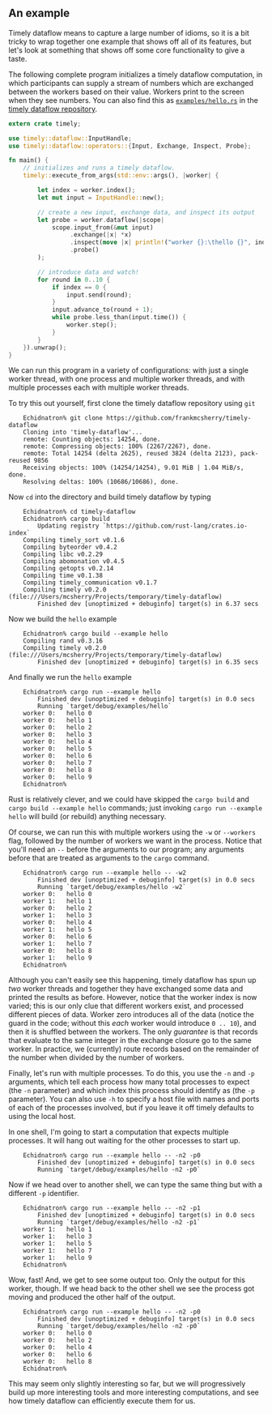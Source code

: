 ## An example

Timely dataflow means to capture a large number of idioms, so it is a bit tricky to wrap together one example that shows off all of its features, but let's look at something that shows off some core functionality to give a taste.

The following complete program initializes a timely dataflow computation, in which participants can supply a stream of numbers which are exchanged between the workers based on their value. Workers print to the screen when they see numbers. You can also find this as [`examples/hello.rs`](https://github.com/frankmcsherry/timely-dataflow/blob/master/examples/hello.rs) in the [timely dataflow repository](https://github.com/frankmcsherry/timely-dataflow/tree/master/examples).

```rust
extern crate timely;

use timely::dataflow::InputHandle;
use timely::dataflow::operators::{Input, Exchange, Inspect, Probe};

fn main() {
    // initializes and runs a timely dataflow.
    timely::execute_from_args(std::env::args(), |worker| {

        let index = worker.index();
        let mut input = InputHandle::new();

        // create a new input, exchange data, and inspect its output
        let probe = worker.dataflow(|scope|
            scope.input_from(&mut input)
                 .exchange(|x| *x)
                 .inspect(move |x| println!("worker {}:\thello {}", index, x))
                 .probe()
        );

        // introduce data and watch!
        for round in 0..10 {
            if index == 0 {
                input.send(round);
            }
            input.advance_to(round + 1);
            while probe.less_than(input.time()) {
                worker.step();
            }
        }
    }).unwrap();
}
```

We can run this program in a variety of configurations: with just a single worker thread, with one process and multiple worker threads, and with multiple processes each with multiple worker threads.

To try this out yourself, first clone the timely dataflow repository using `git`

```ignore
    Echidnatron% git clone https://github.com/frankmcsherry/timely-dataflow
    Cloning into 'timely-dataflow'...
    remote: Counting objects: 14254, done.
    remote: Compressing objects: 100% (2267/2267), done.
    remote: Total 14254 (delta 2625), reused 3824 (delta 2123), pack-reused 9856
    Receiving objects: 100% (14254/14254), 9.01 MiB | 1.04 MiB/s, done.
    Resolving deltas: 100% (10686/10686), done.
```

Now `cd` into the directory and build timely dataflow by typing

```ignore
    Echidnatron% cd timely-dataflow
    Echidnatron% cargo build
        Updating registry `https://github.com/rust-lang/crates.io-index`
    Compiling timely_sort v0.1.6
    Compiling byteorder v0.4.2
    Compiling libc v0.2.29
    Compiling abomonation v0.4.5
    Compiling getopts v0.2.14
    Compiling time v0.1.38
    Compiling timely_communication v0.1.7
    Compiling timely v0.2.0 (file:///Users/mcsherry/Projects/temporary/timely-dataflow)
        Finished dev [unoptimized + debuginfo] target(s) in 6.37 secs
```

Now we build the `hello` example

```ignore
    Echidnatron% cargo build --example hello
    Compiling rand v0.3.16
    Compiling timely v0.2.0 (file:///Users/mcsherry/Projects/temporary/timely-dataflow)
        Finished dev [unoptimized + debuginfo] target(s) in 6.35 secs
```

And finally we run the `hello` example

```ignore
    Echidnatron% cargo run --example hello
        Finished dev [unoptimized + debuginfo] target(s) in 0.0 secs
        Running `target/debug/examples/hello`
    worker 0:	hello 0
    worker 0:	hello 1
    worker 0:	hello 2
    worker 0:	hello 3
    worker 0:	hello 4
    worker 0:	hello 5
    worker 0:	hello 6
    worker 0:	hello 7
    worker 0:	hello 8
    worker 0:	hello 9
    Echidnatron%
```

Rust is relatively clever, and we could have skipped the `cargo build` and `cargo build --example hello` commands; just invoking `cargo run --example hello` will build (or rebuild) anything necessary.

Of course, we can run this with multiple workers using the `-w` or `--workers` flag, followed by the number of workers we want in the process. Notice that you'll need an `--` before the arguments to our program; any arguments before that are treated as arguments to the `cargo` command.

```ignore
    Echidnatron% cargo run --example hello -- -w2
        Finished dev [unoptimized + debuginfo] target(s) in 0.0 secs
        Running `target/debug/examples/hello -w2`
    worker 0:	hello 0
    worker 1:	hello 1
    worker 0:	hello 2
    worker 1:	hello 3
    worker 0:	hello 4
    worker 1:	hello 5
    worker 0:	hello 6
    worker 1:	hello 7
    worker 0:	hello 8
    worker 1:	hello 9
    Echidnatron%
```

Although you can't easily see this happening, timely dataflow has spun up *two* worker threads and together they have exchanged some data and printed the results as before. However, notice that the worker index is now varied; this is our only clue that different workers exist, and processed different pieces of data. Worker zero introduces all of the data (notice the guard in the code; without this *each* worker would introduce `0 .. 10`), and then it is shuffled between the workers. The only *guarantee* is that records that evaluate to the same integer in the exchange closure go to the same worker. In practice, we (currently) route records based on the remainder of the number when divided by the number of workers.

Finally, let's run with multiple processes. To do this, you use the `-n` and `-p` arguments, which tell each process how many total processes to expect (the `-n` parameter) and which index this process should identify as (the `-p` parameter). You can also use `-h` to specify a host file with names and ports of each of the processes involved, but if you leave it off timely defaults to using the local host.

In one shell, I'm going to start a computation that expects multiple processes. It will hang out waiting for the other processes to start up.

```ignore
    Echidnatron% cargo run --example hello -- -n2 -p0
        Finished dev [unoptimized + debuginfo] target(s) in 0.0 secs
        Running `target/debug/examples/hello -n2 -p0`
```

Now if we head over to another shell, we can type the same thing but with a different `-p` identifier.

```ignore
    Echidnatron% cargo run --example hello -- -n2 -p1
        Finished dev [unoptimized + debuginfo] target(s) in 0.0 secs
        Running `target/debug/examples/hello -n2 -p1`
    worker 1:	hello 1
    worker 1:	hello 3
    worker 1:	hello 5
    worker 1:	hello 7
    worker 1:	hello 9
    Echidnatron%
```

Wow, fast! And, we get to see some output too. Only the output for this worker, though. If we head back to the other shell we see the process got moving and produced the other half of the output.

```ignore
    Echidnatron% cargo run --example hello -- -n2 -p0
        Finished dev [unoptimized + debuginfo] target(s) in 0.0 secs
        Running `target/debug/examples/hello -n2 -p0`
    worker 0:	hello 0
    worker 0:	hello 2
    worker 0:	hello 4
    worker 0:	hello 6
    worker 0:	hello 8
    Echidnatron%
```

This may seem only slightly interesting so far, but we will progressively build up more interesting tools and more interesting computations, and see how timely dataflow can efficiently execute them for us.
